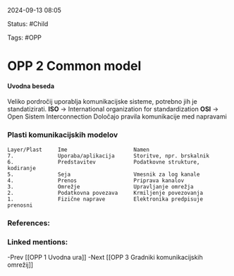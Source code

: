 2024-09-13 08:05

Status: #Child 

Tags: #OPP 

# OPP 2 Common model 
#### Uvodna beseda
Veliko pordročij uporablja komunikacijske sisteme, potrebno jih je standatizirati.
**ISO** -> International organization for standardization
**OSI** -> Open Sistem Interconnection
Določajo pravila komunikacije med napravami
### Plasti komunikacijskih modelov
	Layer/Plast     Ime                     Namen
	7.              Uporaba/aplikacija      Storitve, npr. brskalnik
	6.              Predstavitev            Podatkovne strukture, kodiranje
	5.              Seja                    Vmesnik za log kanale
	4.              Prenos                  Priprava kanalov
	3.              Omrežje                 Upravljanje omrežja         
	2.              Podatkovna povezava     Krmiljenje povezovanja
	1.              Fizične naprave         Elektronika predpisuje prenosni




### References:
### Linked mentions:
-Prev [[OPP 1 Uvodna ura]] 
-Next [[OPP 3 Gradniki komunikacijskih omrežij]]